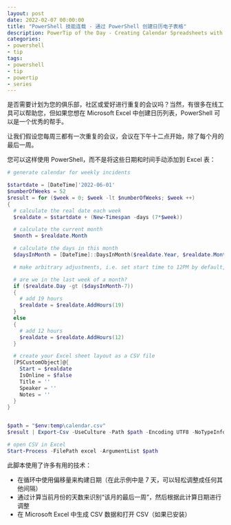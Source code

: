 ```yaml
---
layout: post
date: 2022-02-07 00:00:00
title: "PowerShell 技能连载 - 通过 PowerShell 创建日历电子表格"
description: PowerTip of the Day - Creating Calendar Spreadsheets with PowerShell
categories:
- powershell
- tip
tags:
- powershell
- tip
- powertip
- series
---
```

是否需要计划为您的俱乐部，社区或爱好进行重复的会议吗？当然，有很多在线工具可以帮助您，但如果您想在 Microsoft Excel 中创建日历列表，PowerShell 可以是一个优秀的帮手。

让我们假设您每周三都有一次重复的会议，会议在下午十二点开始，除了每个月的最后一周。

您可以这样使用 PowerShell，而不是将这些日期和时间手动添加到 Excel 表：

```powershell
# generate calendar for weekly incidents

$startdate = [DateTime]'2022-06-01'
$numberOfWeeks = 52
$result = for ($week = 0; $week -lt $numberOfWeeks; $week ++)
{
  # calculate the real date each week
  $realdate = $startdate + (New-Timespan -days (7*$week))

  # calculate the current month
  $month = $realdate.Month

  # calculate the days in this month
  $daysInMonth = [DateTime]::DaysInMonth($realdate.Year, $realdate.Month)

  # make arbitrary adjustments, i.e. set start time to 12PM by default, but 7PM on the last week of a month

  # are we in the last week of a month?
  if ($realdate.Day -gt ($daysInMonth-7))
  {
    # add 19 hours
    $realdate = $realdate.AddHours(19)
  }
  else
  {
    # add 12 hours
    $realdate = $realdate.AddHours(12)
  }

  # create your Excel sheet layout as a CSV file
  [PSCustomObject]@{
    Start = $realdate
    IsOnline = $false
    Title = ''
    Speaker = ''
    Notes = ''
  }
}


$path = "$env:temp\calendar.csv"
$result | Export-Csv -UseCulture -Path $path -Encoding UTF8 -NoTypeInformation

# open CSV in Excel
Start-Process -FilePath excel -ArgumentList $path
```

此脚本使用了许多有用的技术：

* 在循环中使用偏移量来构建日期（在此示例中是 7 天，可以轻松调整成任何其他间隔）
* 通过计算当前月份的天数来识别“该月的最后一周”，然后根据此计算日期进行调整
* 在 Microsoft Excel 中生成 CSV 数据和打开 CSV（如果已安装）

<!--本文国际来源：[Creating Calendar Spreadsheets with PowerShell](https://community.idera.com/database-tools/powershell/powertips/b/tips/posts/creating-calendar-spreadsheets-with-powershell)-->

